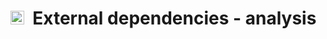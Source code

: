 # <img src="https://king.nuigalway.ie/cobratoolbox/img/icon_analysis.png" height="22px">&nbsp;&nbsp;External dependencies - analysis
